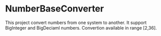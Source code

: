 # NumberBaseConverter

This project convert numbers from one system to another. It support BigInteger and BigDeciaml numbers. Convertion available in range [2,36].
